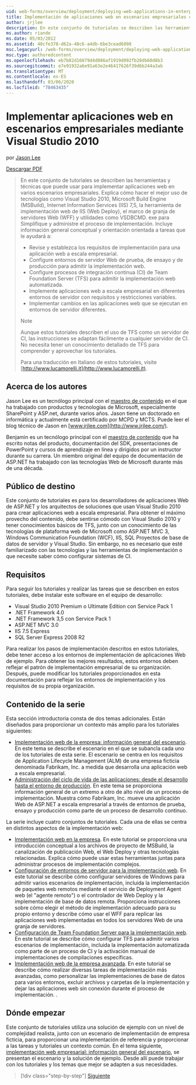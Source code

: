 ```yaml
---
uid: web-forms/overview/deployment/deploying-web-applications-in-enterprise-scenarios/deploying-web-applications-in-enterprise-scenarios
title: Implementación de aplicaciones web en escenarios empresariales con Visual Studio 2010 | Microsoft Docs
author: jrjlee
description: En este conjunto de tutoriales se describen las herramientas y técnicas que puede usar para implementar aplicaciones web en varios escenarios empresariales. Explica cómo hacer el mejor uso...
ms.author: riande
ms.date: 05/03/2012
ms.assetid: 48cfe378-d62a-48c6-a4db-6be3cead6898
msc.legacyurl: /web-forms/overview/deployment/deploying-web-applications-in-enterprise-scenarios/deploying-web-applications-in-enterprise-scenarios
msc.type: authoredcontent
ms.openlocfilehash: eb7b82d16079d4d086af1919d092fb28db60d8b3
ms.sourcegitcommit: e7e91932a6e91a63e2e46417626f39d6b244a3ab
ms.translationtype: MT
ms.contentlocale: es-ES
ms.lasthandoff: 03/06/2020
ms.locfileid: "78463435"
---
```

# <a name="deploying-web-applications-in-enterprise-scenarios-using-visual-studio-2010"></a>Implementar aplicaciones web en escenarios empresariales mediante Visual Studio 2010

por [Jason Lee](https://github.com/jrjlee)

[Descargar PDF](https://msdnshared.blob.core.windows.net/media/MSDNBlogsFS/prod.evol.blogs.msdn.com/CommunityServer.Blogs.Components.WeblogFiles/00/00/00/63/56/8130.DeployingWebAppsInEnterpriseScenarios.pdf)

> En este conjunto de tutoriales se describen las herramientas y técnicas que puede usar para implementar aplicaciones web en varios escenarios empresariales. Explica cómo hacer el mejor uso de tecnologías como Visual Studio 2010, Microsoft Build Engine (MSBuild), Internet Information Services (IIS) 7,5, la herramienta de implementación web de IIS (Web Deploy), el marco de granja de servidores Web (WFF) y utilidades como VSDBCMD. exe para Simplifique y administre el proceso de implementación. Incluye información general conceptual y orientación orientada a tareas que le ayudará a:
> 
> - Revise y establezca los requisitos de implementación para una aplicación web a escala empresarial.
> - Configure entornos de servidor Web de prueba, de ensayo y de producción para admitir la implementación web.
> - Configure procesos de integración continua (CI) de Team Foundation Server (TFS) para admitir la implementación web automatizada.
> - Implemente aplicaciones web a escala empresarial en diferentes entornos de servidor con requisitos y restricciones variables.
> - Implementar cambios en las aplicaciones web que se ejecutan en entornos de servidor diferentes.
> 
> > [!NOTE]
> > Aunque estos tutoriales describen el uso de TFS como un servidor de CI, las instrucciones se adaptan fácilmente a cualquier servidor de CI. No necesita tener un conocimiento detallado de TFS para comprender y aprovechar los tutoriales.
> 
> 
> Para una traducción en Italiano de estos tutoriales, visite [http://www.lucamorelli.it](http://www.lucamorelli.it).

## <a name="about-the-authors"></a>Acerca de los autores

Jason Lee es un tecnólogo principal con el [maestro de contenido](http://www.contentmaster.com/) en el que ha trabajado con productos y tecnologías de Microsoft, especialmente SharePoint y ASP.net, durante varios años. Jason tiene un doctorado en informática y actualmente está certificado por MCPD y MCTS. Puede leer el blog técnico de Jason en [www.jrjlee.com](http://www.jrjlee.com/).

Benjamin es un tecnólogo principal con el [maestro de contenido](http://www.contentmaster.com/) que ha escrito notas del producto, documentación del SDK, presentaciones de PowerPoint y cursos de aprendizaje en línea y dirigidos por un instructor durante su carrera. Un miembro original del equipo de documentación de ASP.NET ha trabajado con las tecnologías Web de Microsoft durante más de una década.

## <a name="target-audience"></a>Público de destino

Este conjunto de tutoriales es para los desarrolladores de aplicaciones Web de ASP.NET y los arquitectos de soluciones que usan Visual Studio 2010 para crear aplicaciones web a escala empresarial. Para obtener el máximo provecho del contenido, debe sentirse cómodo con Visual Studio 2010 y tener conocimientos básicos de TFS, junto con un conocimiento de las tecnologías de plataforma web de Microsoft como ASP.NET MVC 3, Windows Communication Foundation (WCF), IIS, SQL Proyectos de base de datos de servidor y Visual Studio. Sin embargo, no es necesario que esté familiarizado con las tecnologías y las herramientas de implementación o que necesite saber cómo configurar sistemas de CI.

## <a name="requirements"></a>Requisitos

Para seguir los tutoriales y realizar las tareas que se describen en estos tutoriales, debe instalar este software en el equipo de desarrollo:

- Visual Studio 2010 Premium o Ultimate Edition con Service Pack 1
- .NET Framework 4.0
- .NET Framework 3,5 con Service Pack 1
- ASP.NET MVC 3.0
- IIS 7.5 Express
- SQL Server Express 2008 R2

Para realizar los pasos de implementación descritos en estos tutoriales, debe tener acceso a los entornos de implementación de aplicaciones Web de ejemplo. Para obtener los mejores resultados, estos entornos deben reflejar el patrón de implementación empresarial de su organización. Después, puede modificar los tutoriales proporcionados en esta documentación para reflejar los entornos de implementación y los requisitos de su propia organización.

## <a name="series-contents"></a>Contenido de la serie

Esta sección introductoria consta de dos temas adicionales. Están diseñados para proporcionar un contexto más amplio para los tutoriales siguientes:

- [Implementación web de la empresa: información general del escenario](enterprise-web-deployment-scenario-overview.md). En este tema se describe el escenario en el que se subancla cada uno de los tutoriales de esta serie. El escenario se centra en los requisitos de Application Lifecycle Management (ALM) de una empresa ficticia denominada Fabrikam, Inc. a medida que desarrolla una aplicación web a escala empresarial.
- [Administración del ciclo de vida de las aplicaciones: desde el desarrollo hasta el entorno de producción](application-lifecycle-management-from-development-to-production.md). En este tema se proporciona información general de un extremo a otro de alto nivel de un proceso de implementación. Muestra cómo Fabrikam, Inc. mueve una aplicación Web de ASP.NET a escala empresarial a través de entornos de prueba, ensayo y producción como parte de un proceso de desarrollo continuo.

La serie incluye cuatro conjuntos de tutoriales. Cada una de ellas se centra en distintos aspectos de la implementación web:

- [Implementación web en la empresa](../web-deployment-in-the-enterprise/web-deployment-in-the-enterprise.md). En este tutorial se proporciona una introducción conceptual a los archivos de proyecto de MSBuild, la canalización de publicación Web, el Web Deploy y otras tecnologías relacionadas. Explica cómo puede usar estas herramientas juntas para administrar procesos de implementación complejos.
- [Configuración de entornos de servidor para la implementación web](../configuring-server-environments-for-web-deployment/configuring-server-environments-for-web-deployment.md). En este tutorial se describe cómo configurar servidores de Windows para admitir varios escenarios de implementación, incluida la implementación de paquetes web remotos mediante el servicio de Deployment Agent web (el "agente remoto") o el controlador de Web Deploy y la implementación de base de datos remota. Proporciona instrucciones sobre cómo elegir el método de implementación adecuado para su propio entorno y describe cómo usar el WFF para replicar las aplicaciones web implementadas en todos los servidores Web de una granja de servidores.
- [Configuración de Team Foundation Server para la implementación web](../configuring-team-foundation-server-for-web-deployment/configuring-team-foundation-server-for-web-deployment.md). En este tutorial se describe cómo configurar TFS para admitir varios escenarios de implementación, incluida la implementación automatizada como parte de un proceso de CI y la activación manual de implementaciones de compilaciones específicas.
- [Implementación web de la empresa avanzada](../advanced-enterprise-web-deployment/advanced-enterprise-web-deployment.md). En este tutorial se describe cómo realizar diversas tareas de implementación más avanzadas, como personalizar las implementaciones de base de datos para varios entornos, excluir archivos y carpetas de la implementación y dejar las aplicaciones web sin conexión durante el proceso de implementación. .

## <a name="where-to-start"></a>Dónde empezar

Este conjunto de tutoriales utiliza una solución de ejemplo con un nivel de complejidad realista, junto con un escenario de implementación de empresa ficticia, para proporcionar una implementación de referencia y proporcionar a las tareas y tutoriales un contexto común. En el tema siguiente, [implementación web empresarial: información general del escenario](enterprise-web-deployment-scenario-overview.md), se presentan el escenario y la solución de ejemplo. Desde allí puede trabajar con los tutoriales y los temas que mejor se adapten a sus necesidades.

> [!div class="step-by-step"]
> [Siguiente](enterprise-web-deployment-scenario-overview.md)
